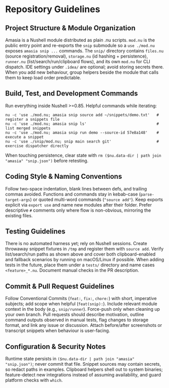 # Repository Guidelines

## Project Structure & Module Organization
Amasia is a Nushell module distributed as plain .nu scripts. `mod.nu` is the public entry point and re-exports the `snip` submodule so a `use ./mod.nu` exposes `amasia snip ...` commands. The `snip/` directory contains `files.nu` (source registration/removal), `storage.nu` (id hashing + persistence), `runner.nu` (list/search/run/clipboard flows), and its own `mod.nu` for CLI dispatch. IDE settings under `.idea/` are optional; avoid storing secrets there. When you add new behaviour, group helpers beside the module that calls them to keep load order predictable.

## Build, Test, and Development Commands
Run everything inside Nushell >=0.85. Helpful commands while iterating:
```
nu -c 'use ./mod.nu; amasia snip source add ~/snippets/demo.txt'   # register a snippets file
nu -c 'use ./mod.nu; amasia snip ls'                               # list merged snippets
nu -c 'use ./mod.nu; amasia snip run demo --source-id 57e8a148'    # execute a snippet
nu -c 'use ./snip/mod.nu; snip main search git'                    # exercise dispatcher directly
```
When touching persistence, clear state with `rm ($nu.data-dir | path join "amasia" "snip.json")` before retesting.

## Coding Style & Naming Conventions
Follow two-space indentation, blank lines between defs, and trailing commas avoided. Functions and commands stay in kebab-case (`parse-target-args`) or quoted multi-word commands (`"source add"`). Keep exports explicit via `export use` and name new modules after their folder. Prefer descriptive `#` comments only where flow is non-obvious, mirroring the existing files.

## Testing Guidelines
There is no automated harness yet; rely on Nushell sessions. Create throwaway snippet fixtures in `/tmp` and register them with `source add`. Verify list/search/run paths as shown above and cover both clipboard-enabled and fallback scenarios by running on macOS/Linux if possible. When adding tests in the future, place them under a `tests/` directory and name cases `<feature>_*.nu`. Document manual checks in the PR description.

## Commit & Pull Request Guidelines
Follow Conventional Commits (`feat:`, `fix:`, `chore:`) with short, imperative subjects; add scope when helpful (`feat(snip):`). Include relevant module context in the body (e.g., `snip/runner`). Force-push only when cleaning up your own branch. Pull requests should describe motivation, outline command outputs observed in manual tests, flag changes to storage format, and link any issue or discussion. Attach before/after screenshots or transcript snippets when behaviour is user-facing.

## Configuration & Security Notes
Runtime state persists in `($nu.data-dir | path join "amasia" "snip.json")`; never commit that file. Snippet sources may contain secrets, so redact paths in examples. Clipboard helpers shell out to system binaries; feature-detect new integrations instead of assuming availability, and guard platform checks with `which`.
